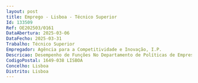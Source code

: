 ```yaml
--- 
layout: post
title: Emprego - Lisboa - Técnico Superior
Id: 133509
Ref: OE202503/0161
DataAbertura: 2025-03-06
DataFecho: 2025-03-31
Trabalho: Técnico Superior
Empregador: Agência para a Competitividade e Inovação, I.P.
Descricao: Desempenho de Funções No Departamento de Políticas de Empresa, em Lisboa, inserido na Direção de Planeamento e de Políticas de Empresa, cujas competências estão descritas no número 2 da Deliberação n.º 486 2015, publicada no DR, 2.ª série, de 8 de abril. Descrição de Funções Atuação na área da Politica Pública de Empresa e demais Politicas públicas que se aplicam às empresas, em particular as do setor industrial (atividades e produtos industriais), designadamente, no domínio das máquinas, máquinas móveis não rodoviárias, emissões sonoras de equipamentos para uso no exterior, compatibilidade eletromagnética e respetivas regulamentações nacional e da União Europeia aplicável, nas vertentes de mercado interno europeu, marcação CE e demais aspetos relacionados com harmonização técnica aplicável a produtos industriais incluindo a normalização nacional e da União Europeia.Inclui a elaboração de pareceres no âmbito dos domínios anteriormente mencionados no contexto da regulamentação e normalização da União Europeia e nacional aplicáveis, incluindo a experiência da sua aplicação bem como a participação nas respetivas instâncias nacionais e da União Europeia.Compreende a interação com as entidades públicas pertinentes, Associações industriais e demais entidades da envolvente empresarial (e.g. Centros Tecnológicos, Organismos Notificados e outras) nos domínios de atuação mencionados e sua incidência na qualidade, inovação, competitividade empresarial sustentável e cadeias de valor. Relevante as experiências anteriores nos domínios acima mencionados incluindo a participação em instâncias da União Europeia (GT, Comités, outros).
CodigoPostal: 1649-038 LISBOA
Concelho: Lisboa
Distrito: Lisboa
--- 
```

